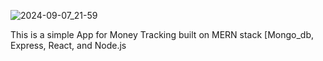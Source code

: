 ![2024-09-07_21-59](https://github.com/user-attachments/assets/37bde708-666e-44e4-b582-abcea62aee82)


This is a simple App for Money Tracking built on MERN stack [Mongo_db, Express, React, and Node.js
